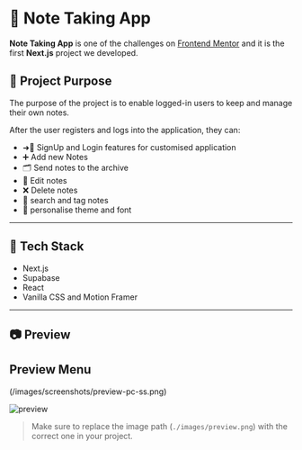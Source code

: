 # 📝 Note Taking App

**Note Taking App** is one of the challenges on [Frontend Mentor](https://www.frontendmentor.io/challenges/note-taking-web-app-773r7bUfOG) and it is the first **Next.js** project we developed.

## 📌 Project Purpose

The purpose of the project is to enable logged-in users to keep and manage their own notes.  

After the user registers and logs into the application, they can:

- ➜🚪 SignUp and Login features for customised application
- ➕ Add new Notes
- 🗂️ Send notes to the archive  
- 📝 Edit notes  
- ❌ Delete notes
- 🔎 search and tag notes
- 🎨 personalise theme and font
 

---

## 🚀 Tech Stack

- Next.js  
- Supabase   
- React
- Vanilla CSS and Motion Framer


---

## 📷 Preview

## Preview Menu
(/images/screenshots/preview-pc-ss.png)

![preview](images/screenshots/preview-mobile-ss.png)

> Make sure to replace the image path (`./images/preview.png`) with the correct one in your project.
